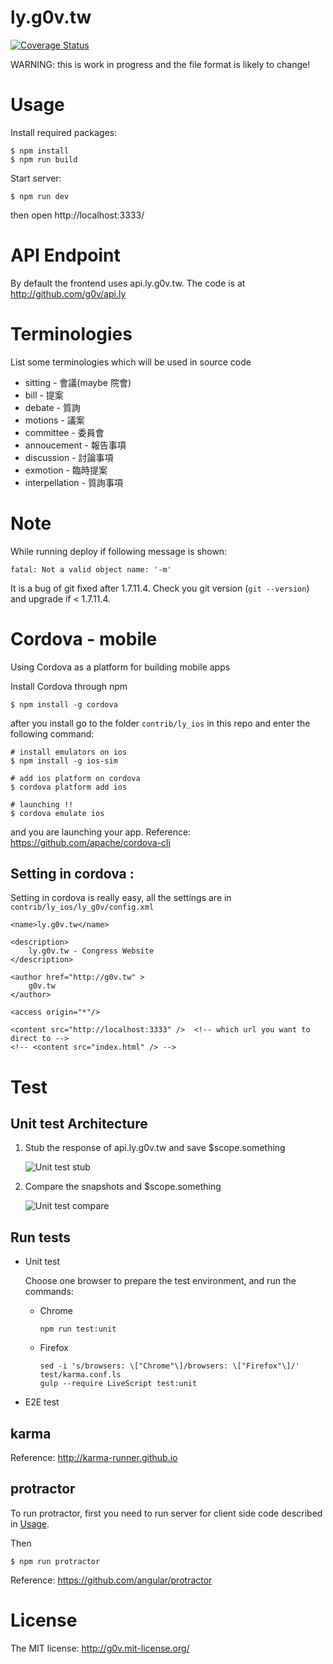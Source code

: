 ly.g0v.tw
=========

[![Coverage Status](https://coveralls.io/repos/g0v/ly.g0v.tw/badge.png?branch=master)](https://coveralls.io/r/g0v/ly.g0v.tw?branch=master)

WARNING: this is work in progress and the file format is likely to change!

# Usage

Install required packages:

```
$ npm install
$ npm run build
```

Start server:

```
$ npm run dev
```

then open http://localhost:3333/

# API Endpoint

By default the frontend uses api.ly.g0v.tw.  The code is at http://github.com/g0v/api.ly

# Terminologies

List some terminologies which will be used in source code

* sitting - 會議(maybe 院會)
* bill - 提案
* debate - 質詢
* motions - 議案
* committee - 委員會
* annoucement - 報告事項
* discussion - 討論事項
* exmotion - 臨時提案
* interpellation - 質詢事項

# Note

While running deploy if following message is shown:

```
fatal: Not a valid object name: '-m'
```

It is a bug of git fixed after 1.7.11.4. Check you git version (`git --version`) and upgrade if < 1.7.11.4.

# Cordova - mobile

Using Cordova as a platform for building mobile apps

Install Cordova through npm

```
$ npm install -g cordova
```

after you install go to the folder `contrib/ly_ios` in this repo and enter the following command:


```
# install emulators on ios
$ npm install -g ios-sim

# add ios platform on cordova
$ cordova platform add ios

# launching !!
$ cordova emulate ios
```

and you are launching your app. Reference: https://github.com/apache/cordova-cli

## Setting in cordova :

Setting in cordova is really easy, all the settings are in `contrib/ly_ios/ly_g0v/config.xml`

```
<name>ly.g0v.tw</name>

<description>
    ly.g0v.tw - Congress Website
</description>

<author href="http://g0v.tw" >
    g0v.tw
</author>

<access origin="*"/>

<content src="http://localhost:3333" />  <!-- which url you want to direct to -->
<!-- <content src="index.html" /> -->

```

# Test

## Unit test Architecture

1.  Stub the response of api.ly.g0v.tw and save $scope.something

    ![Unit test stub](doc/images/unit_test_stub.png)

2.  Compare the snapshots and $scope.something

    ![Unit test compare](doc/images/unit_test_compare.png)

## Run tests

*   Unit test

    Choose one browser to prepare the test environment, and run the commands:

    *   Chrome

            npm run test:unit

    *   Firefox

            sed -i 's/browsers: \["Chrome"\]/browsers: \["Firefox"\]/' test/karma.conf.ls
            gulp --require LiveScript test:unit

*   E2E test

## karma

Reference: <http://karma-runner.github.io>

## protractor

To run protractor, first you need to run server for client side code described in [Usage](#usage).

Then

```
$ npm run protractor
```

Reference: <https://github.com/angular/protractor>

# License

The MIT license: http://g0v.mit-license.org/
